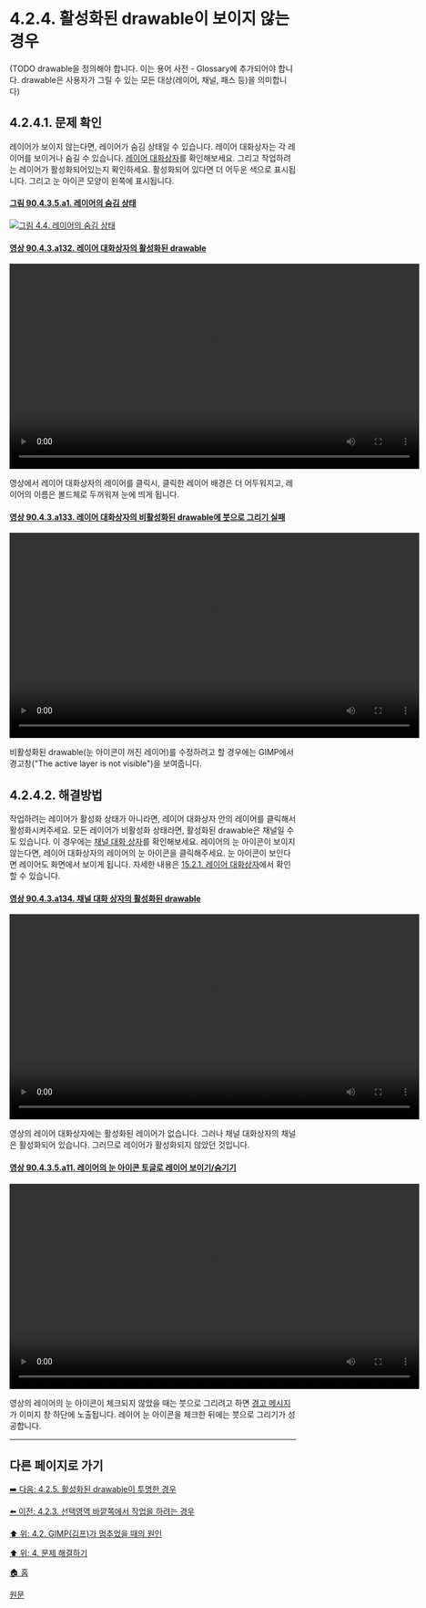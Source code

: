 # 4.2.4. 활성화된 drawable이 보이지 않는 경우
(TODO drawable을 정의해야 합니다. 이는 용어 사전 - Glossary에 추가되어야 합니다. drawable은 사용자가 그릴 수 있는 모든 대상(레이어, 채널, 패스 등)을 의미합니다)

## 4.2.4.1. 문제 확인
레이어가 보이지 않는다면, 레이어가 숨김 상태일 수 있습니다. 레이어 대화상자는 각 레이어를 보이거나 숨길 수 있습니다. [레이어 대화상자](./15-02-01-layers-dialog.md)를 확인해보세요. 그리고 작업하려는 레이어가 활성화되어있는지 확인하세요. 활성화되어 있다면 더 어두운 색으로 표시됩니다. 그리고 눈 아이콘 모양이 왼쪽에 표시됩니다.

#### [그림 90.4.3.5.a1. 레이어의 숨김 상태](https://wonder13662.github.io/gimp/2.10.36_ko/90-04-03-layersx-05-visibility.html#%EA%B7%B8%EB%A6%BC-90435a1-%EB%A0%88%EC%9D%B4%EC%96%B4%EC%9D%98-%EC%88%A8%EA%B9%80-%EC%83%81%ED%83%9C)
[![그림 4.4. 레이어의 숨김 상태](https://github.com/wonder13662/gimp/assets/15767104/5724d0c0-8444-4d84-a4b8-26dd4f15170c)](https://wonder13662.github.io/gimp/2.10.36_ko/90-04-03-layersx-05-visibility.html#%EA%B7%B8%EB%A6%BC-90435a1-%EB%A0%88%EC%9D%B4%EC%96%B4%EC%9D%98-%EC%88%A8%EA%B9%80-%EC%83%81%ED%83%9C)

#### [영상 90.4.3.a132. 레이어 대화상자의 활성화된 drawable](https://wonder13662.github.io/gimp/2.10.36_ko/90-04-03-layers.html#%EC%98%81%EC%83%81-9043a132-%EB%A0%88%EC%9D%B4%EC%96%B4-%EB%8C%80%ED%99%94%EC%83%81%EC%9E%90%EC%9D%98-%ED%99%9C%EC%84%B1%ED%99%94%EB%90%9C-drawable)
<video controls="controls" width="720" environment="MacOS:Sonoma 14.2.1 GIMP 2.10.36" src="https://github.com/wonder13662/gimp/assets/15767104/36977bde-0050-40be-89a3-77e96b95b007"></video>

영상에서 레이어 대화상자의 레이어를 클릭시, 클릭한 레이어 배경은 더 어두워지고, 레이어의 이름은 볼드체로 두꺼워져 눈에 띄게 됩니다.

#### [영상 90.4.3.a133. 레이어 대화상자의 비활성화된 drawable에 붓으로 그리기 실패](https://wonder13662.github.io/gimp/2.10.36_ko/90-04-03-layers.html#%EC%98%81%EC%83%81-9043a133-%EB%A0%88%EC%9D%B4%EC%96%B4-%EB%8C%80%ED%99%94%EC%83%81%EC%9E%90%EC%9D%98-%EB%B9%84%ED%99%9C%EC%84%B1%ED%99%94%EB%90%9C-drawable%EC%97%90-%EB%B6%93%EC%9C%BC%EB%A1%9C-%EA%B7%B8%EB%A6%AC%EA%B8%B0-%EC%8B%A4%ED%8C%A8)
<video controls="controls" width="720" environment="MacOS:Sonoma 14.2.1 GIMP 2.10.36" src="https://github.com/wonder13662/gimp/assets/15767104/3e8176fa-3479-422f-9f5e-83b3ad30fb88"></video>

비활성화된 drawable(눈 아이콘이 꺼진 레이어)를 수정하려고 할 경우에는 GIMP에서 경고창("The active layer is not visible")을 보여줍니다.

## 4.2.4.2. 해결방법
작업하려는 레이어가 활성화 상태가 아니라면, 레이어 대화상자 안의 레이어를 클릭해서 활성화시켜주세요. 모든 레이어가 비활성화 상태라면, 활성화된 drawable은 채널일 수도 있습니다. 이 경우에는 [채널 대화 상자](./15-02-02-channel-dialog.md)를 확인해보세요. 레이어의 눈 아이콘이 보이지 않는다면, 레이어 대화상자의 레이어의 눈 아이콘을 클릭해주세요. 눈 아이콘이 보인다면 레이어도 화면에서 보이게 됩니다. 자세한 내용은 [15.2.1. 레이어 대화상자](./15-02-01-layers-dialog.md)에서 확인할 수 있습니다.

#### [영상 90.4.3.a134. 채널 대화 상자의 활성화된 drawable](https://wonder13662.github.io/gimp/2.10.36_ko/90-04-03-layers.html#%EC%98%81%EC%83%81-9043a134-%EC%B1%84%EB%84%90-%EB%8C%80%ED%99%94-%EC%83%81%EC%9E%90%EC%9D%98-%ED%99%9C%EC%84%B1%ED%99%94%EB%90%9C-drawable)
<video controls="controls" width="720" environment="MacOS:Sonoma 14.2.1 GIMP 2.10.36" src="https://github.com/wonder13662/gimp/assets/15767104/78b9917a-5a00-4337-8a7b-3f6e189f3848"></video>

영상의 레이어 대화상자에는 활성화된 레이어가 없습니다. 그러나 채널 대화상자의 채널은 활성화되어 있습니다. 그러므로 레이어가 활성화되지 않았던 것입니다.

#### [영상 90.4.3.5.a11. 레이어의 눈 아이콘 토글로 레이어 보이기/숨기기](https://wonder13662.github.io/gimp/2.10.36_ko/90-04-03-layersx-05-visibility.html#%EC%98%81%EC%83%81-90435a11-%EB%A0%88%EC%9D%B4%EC%96%B4%EC%9D%98-%EB%88%88-%EC%95%84%EC%9D%B4%EC%BD%98-%ED%86%A0%EA%B8%80%EB%A1%9C-%EB%A0%88%EC%9D%B4%EC%96%B4-%EB%B3%B4%EC%9D%B4%EA%B8%B0%EC%88%A8%EA%B8%B0%EA%B8%B0)
<video controls="controls" width="720" environment="MacOS:Sonoma 14.2.1 GIMP 2.10.36" src="https://github.com/wonder13662/gimp/assets/15767104/836a5ca4-2185-4148-9e0e-60e3a50f8480"></video>

영상의 레이어의 눈 아이콘이 체크되지 않았을 때는 붓으로 그리려고 하면 [경고 메시지](https://wonder13662.github.io/gimp/2.10.36_ko/04-02-04-the-active-drawable-is-not-visible.html#%EC%98%81%EC%83%81-9043a133-%EB%A0%88%EC%9D%B4%EC%96%B4-%EB%8C%80%ED%99%94%EC%83%81%EC%9E%90%EC%9D%98-%EB%B9%84%ED%99%9C%EC%84%B1%ED%99%94%EB%90%9C-drawable%EC%97%90-%EB%B6%93%EC%9C%BC%EB%A1%9C-%EA%B7%B8%EB%A6%AC%EA%B8%B0-%EC%8B%A4%ED%8C%A8)가 이미지 창 하단에 노출됩니다. 레이어 눈 아이콘을 체크한 뒤에는 붓으로 그리기가 성공합니다.

***

## 다른 페이지로 가기

[➡️ 다음: 4.2.5. 활성화된 drawable이 투명한 경우](./04-02-05-the-active-drawable-is-tranparent.md)

[⬅️ 이전: 4.2.3. 선택영역 바깥쪽에서 작업을 하려는 경우](./04-02-03-you-are-acting-outside-the-selection.md)

[⬆️ 위: 4.2. GIMP(김프)가 멈추었을 때의 원인](./04-02-00-common-causes-of-gimp-non-responsiveness.md)

[⬆️ 위: 4. 문제 해결하기](./04-00-what-to-do-if-you-are-stuck.md)

[🏠 홈](./00-home.md)

[원문](https://docs.gimp.org/2.10/ko/gimp-stuck-drawable-invisible.html)
